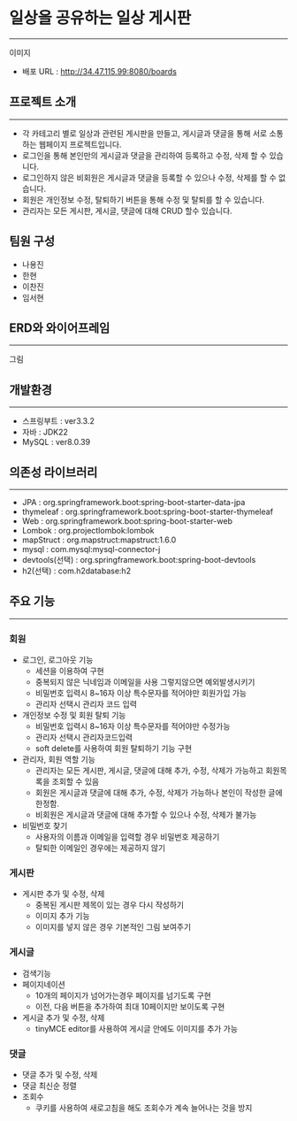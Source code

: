 # 일상을 공유하는 일상 게시판

---

이미지
- 배포 URL : http://34.47.115.99:8080/boards


## 프로젝트 소개

---

- 각 카테고리 별로 일상과 관련된 게시판을 만들고, 게시글과 댓글을 통해 서로 소통하는 웹페이지 프로젝트입니다.
- 로그인을 통해 본인만의 게시글과 댓글을 관리하여 등록하고 수정, 삭제 할 수 있습니다.
- 로그인하지 않은 비회원은 게시글과 댓글을 등록할 수 있으나 수정, 삭제를 할 수 없습니다.
- 회원은 개인정보 수정, 탈퇴하기 버튼을 통해 수정 및 탈퇴를 할 수 있습니다.
- 관리자는 모든 게시판, 게시글, 댓글에 대해 CRUD 할수 있습니다.


## 팀원 구성

- 나용진 
- 한현
- 이찬진
- 임서현

## ERD와 와이어프레임

---

그림

## 개발환경

---

- 스프링부트 : ver3.3.2
- 자바 : JDK22
- MySQL : ver8.0.39

## 의존성 라이브러리

---

- JPA : org.springframework.boot:spring-boot-starter-data-jpa
- thymeleaf : org.springframework.boot:spring-boot-starter-thymeleaf
- Web : org.springframework.boot:spring-boot-starter-web
- Lombok : org.projectlombok:lombok
- mapStruct : org.mapstruct:mapstruct:1.6.0
- mysql : com.mysql:mysql-connector-j
- devtools(선택) : org.springframework.boot:spring-boot-devtools
- h2(선택) : com.h2database:h2

## 주요 기능

---

### 회원

- 로그인, 로그아웃 기능
  - 세션을 이용하여 구현
  - 중복되지 않은 닉네임과 이메일을 사용 그렇지않으면 예외발생시키기
  - 비밀번호 입력시 8~16자 이상 특수문자를 적어야만 회원가입 가능
  - 관리자 선택시 관리자 코드 입력
- 개인정보 수정 및 회원 탈퇴 기능
  - 비밀번호 입력시 8~16자 이상 특수문자를 적어야만 수정가능
  - 관리자 선택시 관리자코드입력
  - soft delete를 사용하여 회원 탈퇴하기 기능 구현
- 관리자, 회원 역할 기능
  - 관리자는 모든 게시판, 게시글, 댓글에 대해 추가, 수정, 삭제가 가능하고 회원목록을 조회할 수 있음
  - 회원은 게시글과 댓글에 대해 추가, 수정, 삭제가 가능하나 본인이 작성한 글에 한정함.
  - 비회원은 게시글과 댓글에 대해 추가할 수 있으나 수정, 삭제가 불가능
- 비밀번호 찾기
  - 사용자의 이름과 이메일을 입력할 경우 비밀번호 제공하기
  - 탈퇴한 이메일인 경우에는 제공하지 않기

### 게시판

- 게시판 추가 및 수정, 삭제
  - 중복된 게시판 제목이 있는 경우 다시 작성하기
  - 이미지 추가 기능
  - 이미지를 넣지 않은 경우 기본적인 그림 보여주기

### 게시글

- 검색기능
- 페이지네이션
  - 10개의 페이지가 넘어가는경우 페이지를 넘기도록 구현
  - 이전, 다음 버튼을 추가하여 최대 10페이지만 보이도록 구현
- 게시글 추가 및 수정, 삭제
  - tinyMCE editor를 사용하여 게시글 안에도 이미지를 추가 가능

### 댓글

- 댓글 추가 및 수정, 삭제
- 댓글 최신순 정렬
- 조회수
  - 쿠키를 사용하여 새로고침을 해도 조회수가 계속 늘어나는 것을 방지
  
